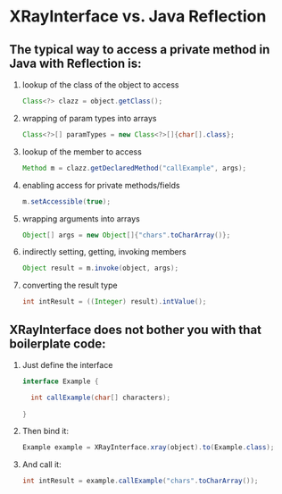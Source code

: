 XRayInterface vs. Java Reflection
=================================

The typical way to access a private method in Java with Reflection is:
----------------------------------------------------------------------

1. lookup of the class of the object to access

    ```Java
    Class<?> clazz = object.getClass();
    ```
2. wrapping of param types into arrays

    ```Java
    Class<?>[] paramTypes = new Class<?>[]{char[].class};
    ```
3. lookup of the member to access
    
    ```Java
    Method m = clazz.getDeclaredMethod("callExample", args);
    ```
4. enabling access for private methods/fields
    
    ```Java
    m.setAccessible(true);
    ```
5. wrapping arguments into arrays
    
    ```Java
    Object[] args = new Object[]{"chars".toCharArray()};
    ```
6. indirectly setting, getting, invoking members
    
    ```Java
    Object result = m.invoke(object, args);
    ```
7. converting the result type 
    
    ```Java
    int intResult = ((Integer) result).intValue();
    ```

XRayInterface does not bother you with that boilerplate code:
-------------------------------------------------------------

1. Just define the interface

    ```Java
    interface Example {

      int callExample(char[] characters);
      
    }
    ```
2. Then bind it:

    ```Java
    Example example = XRayInterface.xray(object).to(Example.class);
    ```
3. And call it:

    ```Java
    int intResult = example.callExample("chars".toCharArray());
    ```


